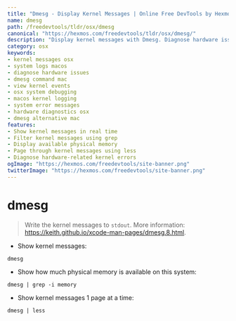 ```yaml
---
title: "Dmesg - Display Kernel Messages | Online Free DevTools by Hexmos"
name: dmesg
path: /freedevtools/tldr/osx/dmesg
canonical: "https://hexmos.com/freedevtools/tldr/osx/dmesg/"
description: "Display kernel messages with Dmesg. Diagnose hardware issues, debug kernel errors, and monitor system events on macOS. Free online tool, no registration required."
category: osx
keywords:
- kernel messages osx
- system logs macos
- diagnose hardware issues
- dmesg command mac
- view kernel events
- osx system debugging
- macos kernel logging
- system error messages
- hardware diagnostics osx
- dmesg alternative mac
features:
- Show kernel messages in real time
- Filter kernel messages using grep
- Display available physical memory
- Page through kernel messages using less
- Diagnose hardware-related kernel errors
ogImage: "https://hexmos.com/freedevtools/site-banner.png"
twitterImage: "https://hexmos.com/freedevtools/site-banner.png"
---
```


# dmesg

> Write the kernel messages to `stdout`.
> More information: <https://keith.github.io/xcode-man-pages/dmesg.8.html>.

- Show kernel messages:

`dmesg`

- Show how much physical memory is available on this system:

`dmesg | grep -i memory`

- Show kernel messages 1 page at a time:

`dmesg | less`
